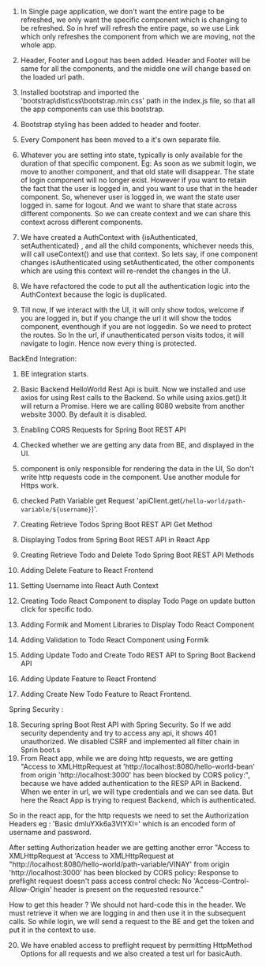 1. In Single page application, we don't want the entire page to be refreshed, we only want the specific component which is changing to  
   be refreshed. So in <a> href will refresh the entire page, so we use Link which only refreshes the component from which we are moving, not the whole app.

2. Header, Footer and Logout has been added. Header and Footer will be same for all the components, and the middle one will change based on the loaded url path.

3. Installed bootstrap and imported the 'bootstrap\dist\css\bootstrap.min.css' path in the index.js file, so that all the app components can use this bootstrap.

4. Bootstrap styling has been added to header and footer.

5. Every Component has been moved to a it's own separate file.

6. Whatever you are setting into state, typically is only available for the duration of that specific component.
   Eg: As soon as we submit login, we move to another component, and that old state will disappear. The state of login component will no longer exist.
   However if you want to retain the fact that the user is logged in, and you want to use that in the header component. So, whenever user is logged in, we want the state user logged in. same for logout.
   And we want to share that state across different components. So we can create context and we can share this context across different components.

7. We have created a AuthContext with {isAuthenticated, setAuthenticated} , and all the child components, whichever needs this, will call useContext() and use that context. So lets say, if one component changes isAuthenticated using setAuthenticated, the other components which are using this context will re-rendet the changes in the UI.

8. We have refactored the code to put all the authentication logic into the AuthContext because the logic is duplicated.

9. Till now, If we interact with the UI, it will only show todos, welcome if you are logged in, but if you change the url it will show the todos component, eventhough if you are not loggedin. So we need to protect the routes. So In the url, if unauthenticated person visits todos, it will navigate to login. Hence now every thing is protected.

BackEnd Integration:

1. BE integration starts.
2. Basic Backend HelloWorld Rest Api is built. Now we installed and use axios for using Rest calls to the Backend. So while using axios.get().It will return a Promise. Here we are calling 8080 website from another website 3000. By default it is disabled.

3. Enabling CORS Requests for Spring Boot REST API
4. Checked whether we are getting any data from BE, and displayed in the UI.
5. component is only responsible for rendering the data in the UI, So don't write http requests code in the component. Use another module for Https work.
6. checked Path Variable get Request 'apiClient.get(`/hello-world/path-variable/${username}`)'.
7. Creating Retrieve Todos Spring Boot REST API Get Method
8. Displaying Todos from Spring Boot REST API in React App
9. Creating Retrieve Todo and Delete Todo Spring Boot REST API Methods
10. Adding Delete Feature to React Frontend
11. Setting Username into React Auth Context
12. Creating Todo React Component to display Todo Page on update button click for specific todo.
13. Adding Formik and Moment Libraries to Display Todo React Component
14. Adding Validation to Todo React Component using Formik
15. Adding Update Todo and Create Todo REST API to Spring Boot Backend API
16. Adding Update Feature to React Frontend
17. Adding Create New Todo Feature to React Frontend.

Spring Security :

18. Securing spring Boot Rest API with Spring Security. So If we add security dependenty and try to access any api, it shows 401 unauthorized. We disabled CSRF and implemented all filter chain in Sprin boot.s
19. From React app, while we are doing http requests, we are getting "Access to XMLHttpRequest at 'http://localhost:8080/hello-world-bean' from origin 'http://localhost:3000' has been blocked by CORS policy:", because we have added authentication to the RESP API in Backend. When we enter in url, we will type credentials and we can see data. But here the React App is trying to request Backend, which is authenticated.

So in the react app, for the http requests we need to set the Authorization Headers eg : 'Basic dmluYXk6a3VtYXI=' which is an encoded form of username and password.

After setting Authorization header we are getting another error "Access to XMLHttpRequest at 'Access to XMLHttpRequest at "http://localhost:8080/hello-world/path-variable/VINAY' from origin 'http://localhost:3000' has been blocked by CORS policy: Response to preflight request doesn't pass access control check: No 'Access-Control-Allow-Origin' header is present on the requested resource."

How to get this header ?
We should not hard-code this in the header. We must retrieve it when we are logging in and then use it in the subsequent calls. So while login, we will send a request to the BE and get the token and put it in the context to use.

20. We have enabled access to preflight request by permitting HttpMethod Options for all requests and we also created a test url for basicAuth.
